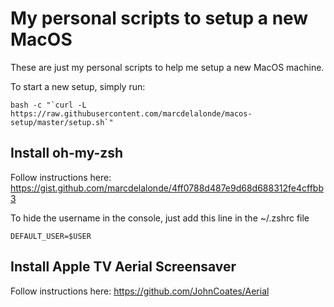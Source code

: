 # My personal scripts to setup a new MacOS

These are just my personal scripts to help me setup a new MacOS machine.

To start a new setup, simply run:

```shell
bash -c "`curl -L https://raw.githubusercontent.com/marcdelalonde/macos-setup/master/setup.sh`"
```

## Install oh-my-zsh

Follow instructions here: https://gist.github.com/marcdelalonde/4ff0788d487e9d68d688312fe4cffbb3

To hide the username in the console, just add this line in the ~/.zshrc file

```shell
DEFAULT_USER=$USER
```

## Install Apple TV Aerial Screensaver

Follow instructions here: https://github.com/JohnCoates/Aerial
